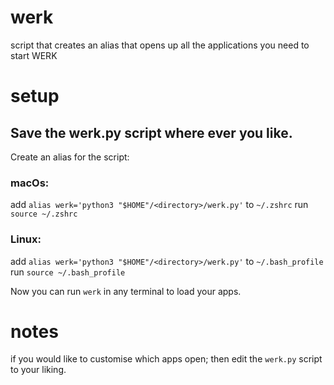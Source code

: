# werk
script that creates an alias that opens up all the applications you need to start WERK

# setup
## Save the werk.py script where ever you like.
Create an alias for the script:

### macOs: 
add `alias werk='python3 "$HOME"/<directory>/werk.py'` to `~/.zshrc`
run `source ~/.zshrc`

### Linux: 
add `alias werk='python3 "$HOME"/<directory>/werk.py'` to `~/.bash_profile`
run `source ~/.bash_profile`

Now you can run `werk` in any terminal to load your apps.

# notes
if you would like to customise which apps open; then edit the `werk.py` script to your liking.
